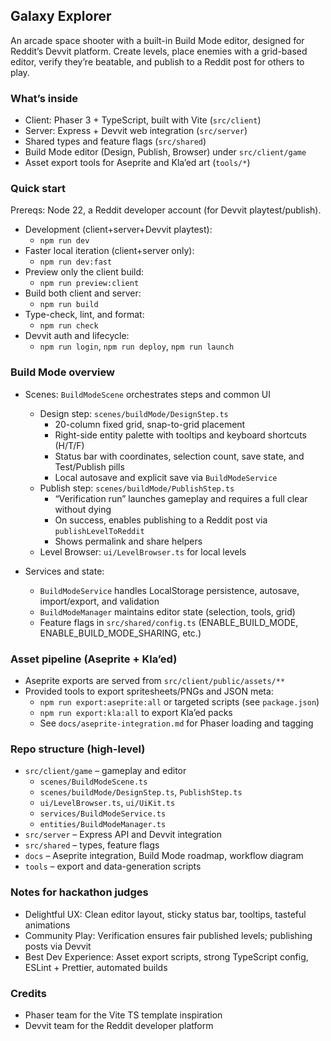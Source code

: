 ## Galaxy Explorer

An arcade space shooter with a built-in Build Mode editor, designed for Reddit’s Devvit platform. Create levels, place enemies with a grid-based editor, verify they’re beatable, and publish to a Reddit post for others to play.

### What’s inside

- Client: Phaser 3 + TypeScript, built with Vite (`src/client`)
- Server: Express + Devvit web integration (`src/server`)
- Shared types and feature flags (`src/shared`)
- Build Mode editor (Design, Publish, Browser) under `src/client/game`
- Asset export tools for Aseprite and Kla’ed art (`tools/*`)

### Quick start

Prereqs: Node 22, a Reddit developer account (for Devvit playtest/publish).

- Development (client+server+Devvit playtest):
  - `npm run dev`
- Faster local iteration (client+server only):
  - `npm run dev:fast`
- Preview only the client build:
  - `npm run preview:client`
- Build both client and server:
  - `npm run build`
- Type-check, lint, and format:
  - `npm run check`
- Devvit auth and lifecycle:
  - `npm run login`, `npm run deploy`, `npm run launch`

### Build Mode overview

- Scenes: `BuildModeScene` orchestrates steps and common UI

  - Design step: `scenes/buildMode/DesignStep.ts`
    - 20-column fixed grid, snap-to-grid placement
    - Right-side entity palette with tooltips and keyboard shortcuts (H/T/F)
    - Status bar with coordinates, selection count, save state, and Test/Publish pills
    - Local autosave and explicit save via `BuildModeService`
  - Publish step: `scenes/buildMode/PublishStep.ts`
    - “Verification run” launches gameplay and requires a full clear without dying
    - On success, enables publishing to a Reddit post via `publishLevelToReddit`
    - Shows permalink and share helpers
  - Level Browser: `ui/LevelBrowser.ts` for local levels

- Services and state:
  - `BuildModeService` handles LocalStorage persistence, autosave, import/export, and validation
  - `BuildModeManager` maintains editor state (selection, tools, grid)
  - Feature flags in `src/shared/config.ts` (ENABLE_BUILD_MODE, ENABLE_BUILD_MODE_SHARING, etc.)

### Asset pipeline (Aseprite + Kla’ed)

- Aseprite exports are served from `src/client/public/assets/**`
- Provided tools to export spritesheets/PNGs and JSON meta:
  - `npm run export:aseprite:all` or targeted scripts (see `package.json`)
  - `npm run export:kla:all` to export Kla’ed packs
  - See `docs/aseprite-integration.md` for Phaser loading and tagging

### Repo structure (high-level)

- `src/client/game` – gameplay and editor
  - `scenes/BuildModeScene.ts`
  - `scenes/buildMode/DesignStep.ts`, `PublishStep.ts`
  - `ui/LevelBrowser.ts`, `ui/UiKit.ts`
  - `services/BuildModeService.ts`
  - `entities/BuildModeManager.ts`
- `src/server` – Express API and Devvit integration
- `src/shared` – types, feature flags
- `docs` – Aseprite integration, Build Mode roadmap, workflow diagram
- `tools` – export and data-generation scripts

### Notes for hackathon judges

- Delightful UX: Clean editor layout, sticky status bar, tooltips, tasteful animations
- Community Play: Verification ensures fair published levels; publishing posts via Devvit
- Best Dev Experience: Asset export scripts, strong TypeScript config, ESLint + Prettier, automated builds

### Credits

- Phaser team for the Vite TS template inspiration
- Devvit team for the Reddit developer platform
